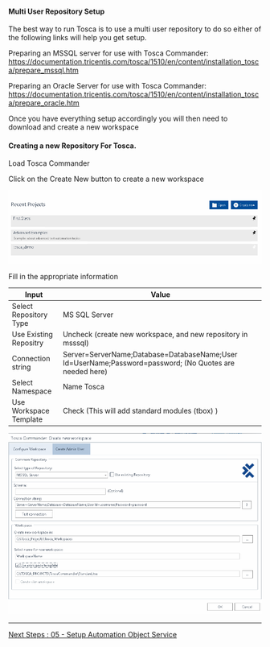 #### Multi User Repository Setup

The best way to run Tosca is to use a multi user repository to do so either of the following links will help you get setup.

Preparing an MSSQL server for use with Tosca Commander:
https://documentation.tricentis.com/tosca/1510/en/content/installation_tosca/prepare_mssql.htm

Preparing an Oracle Server for use with Tosca Commander:
https://documentation.tricentis.com/tosca/1510/en/content/installation_tosca/prepare_oracle.htm

Once you have everything setup accordingly you will then need to download and create a new workspace

#### Creating a new Repository For Tosca.

Load Tosca Commander

Click on the Create New button to create a new workspace

![](./img/tosca-landing.png)

Fill in the appropriate information

| Input | Value |
|---|---|
| Select Repository Type | MS SQL Server |
| Use Existing Repositry | Uncheck (create new workspace, and new repository in msssql)|
| Connection string | Server=ServerName;Database=DatabaseName;User Id=UserName;Password=password; (No Quotes are needed here)|
| Select Namespace | Name Tosca |
| Use Workspace Template | Check (This will add standard modules (tbox) ) |

![](./img/tosca-new-workspace.png)

---
[Next Steps : 05 - Setup Automation Object Service](05%20-%20Setup%20Automation%20Object%20Service.md)
